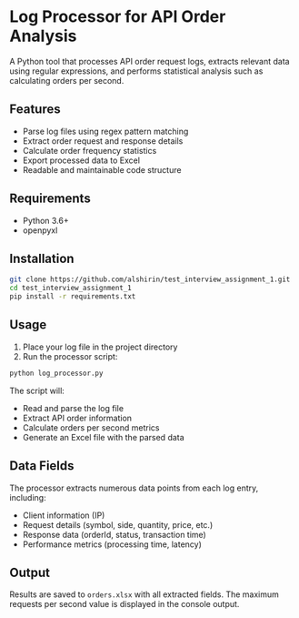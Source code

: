 # Log Processor for API Order Analysis

A Python tool that processes API order request logs, extracts relevant data using regular expressions, and performs statistical analysis such as calculating orders per second.

## Features

- Parse log files using regex pattern matching
- Extract order request and response details
- Calculate order frequency statistics
- Export processed data to Excel
- Readable and maintainable code structure

## Requirements

- Python 3.6+
- openpyxl

## Installation

```bash
git clone https://github.com/alshirin/test_interview_assignment_1.git
cd test_interview_assignment_1
pip install -r requirements.txt
```

## Usage

1. Place your log file in the project directory
2. Run the processor script:

```bash
python log_processor.py
```

The script will:
- Read and parse the log file
- Extract API order information
- Calculate orders per second metrics
- Generate an Excel file with the parsed data

## Data Fields

The processor extracts numerous data points from each log entry, including:

- Client information (IP)
- Request details (symbol, side, quantity, price, etc.)
- Response data (orderId, status, transaction time)
- Performance metrics (processing time, latency)

## Output

Results are saved to `orders.xlsx` with all extracted fields. The maximum requests per second value is displayed in the console output.